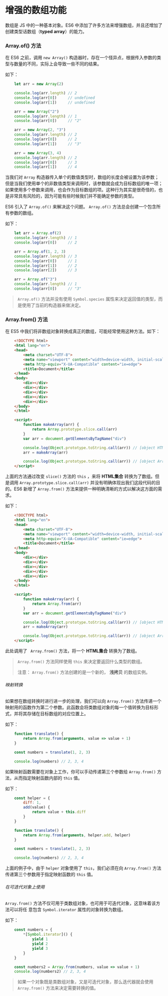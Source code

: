 # 增强的数组功能
数组是 JS 中的一种基本对象。ES6 中添加了许多方法来增强数组，并且还增加了创建类型话数组（**typed array**）的能力。

### Array.of() 方法
在 ES6 之前，调用 `new Array()` 构造器时，存在一个怪异点，根据传入参数的类型与数量的不同，实际上会导致一些不同的结果。

如下：
```js
    let arr = new Array(2)

    console.log(arr.length) // 2
    console.log(arr[0])     // undefined
    console.log(arr[1])     // undefined

    arr = new Array("2")
    console.log(arr.length) // 1
    console.log(arr[0])     // "2"

    arr = new Array(2, "3")
    console.log(arr.length) // 2
    console.log(arr[0])     // 2
    console.log(arr[1])     // "3"

    arr = new Array(3, 4)
    console.log(arr.length) // 2
    console.log(arr[0])     // 3
    console.log(arr[1])     // 4
```

当我们对 `Array` 构造器传入单个的数值类型时，数组的长度会被设置为该参数；但是当我们使用单个的非数值类型来调用时，该参数就会成为目标数组的唯一项；如果使用多个参数来调用，也会作为目标数组的项。这种行为其实是很奇怪的，也是非常具有风险的，因为可能有些时候我们并不能确定参数的类型。

ES6 引入了 `Array.of()` 来解决这个问题。 `Array.of()` 方法总会创建一个包含所有参数的数组。

如下：
```js
    let arr = Array.of(2)
    console.log(arr.length) // 1
    console.log(arr[0])     // 2

    arr = Array.of(1, 2, 3)
    console.log(arr.length) // 3
    console.log(arr[0])     // 1
    console.log(arr[1])     // 2
    console.log(arr[2])     // 3

    arr = Array.of("3")
    console.log(arr.length) // 1
    console.log(arr[0])     // "3"
```

> `Array.of()` 方法并没有使用 `Symbol.species` 属性来决定返回值的类型，而是使用了当前的构造器来做决定。

### Array.from() 方法
在 ES5 中我们将非数组对象转换成真正的数组，可能经常使用这种方法。如下：
```html
    <!DOCTYPE html>
    <html lang="en">
    <head>
        <meta charset="UTF-8">
        <meta name="viewport" content="width=device-width, initial-scale=1.0">
        <meta http-equiv="X-UA-Compatible" content="ie=edge">
        <title>Document</title>
    </head>
    <body>
        <div></div>
        <div></div>
        <div></div>
        <div></div>
        <div></div>
    </body>
    </html>

    <script>
        function makeArray(arr) {
            return Array.prototype.slice.call(arr)
        }
        var arr = document.getElementsByTagName("div")

        console.log(Object.prototype.toString.call(arr)) // [object HTMLCollection]
        arr = makeArray(arr)

        console.log(Object.prototype.toString.call(arr)) // [object Array]
    </script>
```

上面的方法通过改变 `slice()` 方法的 `this` ，来将 **HTML集合** 转换为了数组。但是调用 `Array.prototype.slice.call(arr)` 并没有明确体现出我们这段代码的目的。ES6 新增了 `Array.from()` 方法来提供一种明确清晰的方式以解决这方面的需求。

如下：
```html
    <!DOCTYPE html>
    <html lang="en">
    <head>
        <meta charset="UTF-8">
        <meta name="viewport" content="width=device-width, initial-scale=1.0">
        <meta http-equiv="X-UA-Compatible" content="ie=edge">
        <title>Document</title>
    </head>
    <body>
        <div></div>
        <div></div>
        <div></div>
        <div></div>
        <div></div>
    </body>
    </html>

    <script>
        function makeArray(arr) {
            return Array.from(arr)
        }
        var arr = document.getElementsByTagName("div")

        console.log(Object.prototype.toString.call(arr)) // [object HTMLCollection]
        arr = makeArray(arr)

        console.log(Object.prototype.toString.call(arr)) // [object Array]
    </script>
```

此处调用了 ` Array.from()` 方法，将一个 **HTML集合** 转换为了数组。

> `Array.from()` 方法同样使用 `this` 来决定要返回什么类型的数组。
>
> 注意： `Array.from()` 方法创建的是一个新的， **浅拷贝** 的数组实例。

###### 映射转换
如果想在数组转换时进行进一步的处理，我们可以向 `Array.from()` 方法传递一个映射用的函数作为第二个参数。此函数会将类数组对象的每一个值转换为目标形式，并将其存储在目标数组的对应位置上。

如下：
```js
    function translate() {
        return Array.from(arguments, value => value + 1)
    }

    const numbers = translate(1, 2, 3)

    console.log(numbers) // 2, 3, 4
```

如果映射函数需要在对象上工作，你可以手动传递第三个参数给 `Array.from()` 方法，从而指定映射函数内部的 `this` 值。

如下：
```js
    const helper = {
        diff: 1,
        add(value) {
            return value + this.diff
        }
    }

    function translate() {
        return Array.from(arguments, helper.add, helper)
    }

    const numbers = translate(1, 2, 3)

    console.log(numbers) // 2, 3, 4
```

上面的例子中，由于 `helper` 对象使用了 `this`，我们必须在向 `Array.from()` 方法传递第三个参数用于指定映射函数的 `this` 值。

###### 在可迭代对象上使用
`Array.from()` 方法不仅可用于类数组对象，也可用于可迭代对象，这意味着该方法可以将任
意包含 `Symbol.iterator` 属性的对象转换为数组。

如下：
```js
    const numbers = {
        *[Symbol.iterator]() {
            yield 1
            yield 2
            yield 3
        }
    }

    const numbers2 = Array.from(numbers, value => value + 1)
    console.log(numbers2) // 2, 3, 4
```

> 如果一个对象既是类数组对象，又是可迭代对象，那么迭代器就会使用 `Array.from()` 方法来决定需要转换的值。


